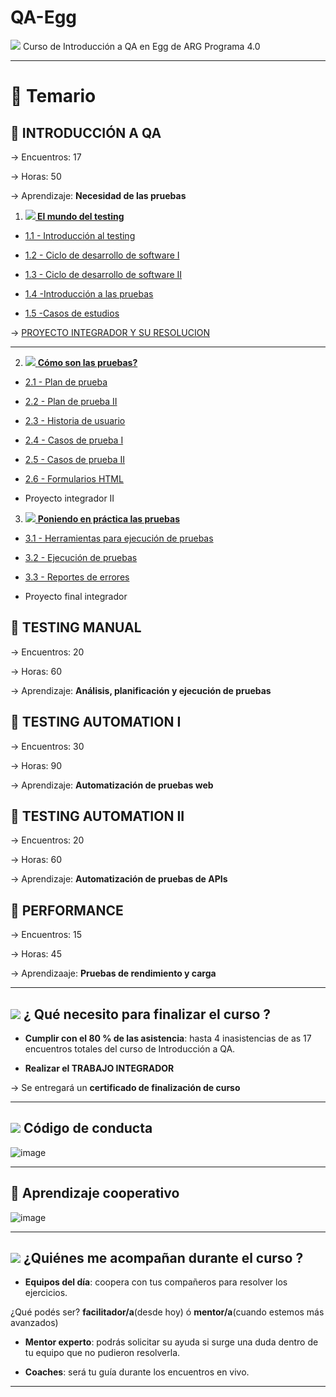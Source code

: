 # QA-Egg

<img src="https://img.icons8.com/external-flaticons-lineal-color-flat-icons/40/null/external-qa-customer-feedback-flaticons-lineal-color-flat-icons-3.png"/> Curso de Introducción a QA en Egg de ARG Programa 4.0

---

# :book: Temario

## :book: INTRODUCCIÓN A QA

-> Encuentros: 17

-> Horas: 50

-> Aprendizaje: **Necesidad de las pruebas**

1. [**<img src="https://img.icons8.com/external-flaticons-flat-flat-icons/30/null/external-qa-agile-flaticons-flat-flat-icons.png"/> El mundo del testing**](https://github.com/eugenia1984/QA/blob/main/EGG/01_el_mundo_del_testing)

- [1.1 - Introducción al testing](https://github.com/eugenia1984/QA/blob/main/EGG/01_el_mundo_del_testing/01_introduccion_al_testing.md)

- [1.2 - Ciclo de desarrollo de software I](https://github.com/eugenia1984/QA/blob/main/EGG/01_el_mundo_del_testing/02_ciclo_de_desarrollo_de_software_1.md)

- [1.3 - Ciclo de desarrollo de software II](https://github.com/eugenia1984/QA/blob/main/EGG/01_el_mundo_del_testing/03_ciclo_de_desarrollo_de_software_2.md)

- [1.4 -Introducción a las pruebas](https://github.com/eugenia1984/QA/blob/main/EGG/01_el_mundo_del_testing/04_introduccion_a_las_pruebas.md)

- [1.5 -Casos de estudios](https://github.com/eugenia1984/QA/blob/main/EGG/01_el_mundo_del_testing/05_casos_de_estudios.md)

-> [PROYECTO INTEGRADOR Y SU RESOLUCION](https://github.com/eugenia1984/QA/blob/main/EGG/01_el_mundo_del_testing/proyecto_integrador.md)

---

2. [<img src="https://img.icons8.com/external-flaticons-flat-flat-icons/30/null/external-qa-agile-flaticons-flat-flat-icons.png"/> **Cómo son las pruebas?**](https://github.com/eugenia1984/QA/tree/main/EGG/02_como_son_las_pruebas)

- [2.1 - Plan de prueba](https://github.com/eugenia1984/QA/blob/main/EGG/02_como_son_las_pruebas/01_plan_de_prueba_1.md)

- [2.2 - Plan de prueba II](https://github.com/eugenia1984/QA/blob/main/EGG/02_como_son_las_pruebas/02_plan_de_prueba_2.md)

- [2.3 - Historia de usuario](https://github.com/eugenia1984/QA/blob/main/EGG/02_como_son_las_pruebas/03_historia_de_usuario.md)

- [2.4 - Casos de prueba I](https://github.com/eugenia1984/QA/blob/main/EGG/02_como_son_las_pruebas/04_casos_de_prueba_1.md)

- [2.5 - Casos de prueba II](https://github.com/eugenia1984/QA/blob/main/EGG/02_como_son_las_pruebas/05_casos_de_prueba_2.md)

- [2.6 - Formularios HTML](https://github.com/eugenia1984/QA/blob/main/EGG/02_como_son_las_pruebas/06_formularios_html.md)

- Proyecto integrador II

3. [<img src="https://img.icons8.com/external-flaticons-flat-flat-icons/30/null/external-qa-agile-flaticons-flat-flat-icons.png"/> **Poniendo en práctica las pruebas**](https://github.com/eugenia1984/QA/tree/main/EGG/03_poniendo_en_practica_las_pruebas)

- [3.1 - Herramientas para ejecución de pruebas](https://github.com/eugenia1984/QA/blob/main/EGG/03_poniendo_en_practica_las_pruebas/01_herramientas_para_ejecucion_de_pruebas.md)

- [3.2 - Ejecución de pruebas](https://github.com/eugenia1984/QA/blob/main/EGG/03_poniendo_en_practica_las_pruebas/02_ejecucion_de_pruebas.md)

- [3.3 - Reportes de errores](https://github.com/eugenia1984/QA/blob/main/EGG/03_poniendo_en_practica_las_pruebas/03_ejecucion_de_errores.md)

- Proyecto final integrador

## :book: TESTING MANUAL

-> Encuentros: 20

-> Horas: 60

-> Aprendizaje: **Análisis, planificación y ejecución de pruebas**

## :book: TESTING AUTOMATION I

-> Encuentros: 30

-> Horas: 90

-> Aprendizaje: **Automatización de pruebas web**

## :book: TESTING AUTOMATION II

-> Encuentros: 20

-> Horas: 60

-> Aprendizaje: **Automatización de pruebas de APIs**

## :book: PERFORMANCE

-> Encuentros: 15

-> Horas: 45

-> Aprendizaaje: **Pruebas de rendimiento y carga**

---

## <img src="https://img.icons8.com/bubbles/50/null/question-mark.png"/> ¿ Qué necesito para finalizar el curso ?

- **Cumplir con el 80 % de las asistencia**: hasta 4 inasistencias de as 17 encuentros totales del curso de Introducción a QA.

- **Realizar el TRABAJO INTEGRADOR**

-> Se entregará un **certificado de finalización de curso**

---

## <img src="https://img.icons8.com/dusk/50/null/rules.png"/> Código de conducta

![image](https://user-images.githubusercontent.com/72580574/213880231-1a633351-e515-4229-afb6-bbc504ecd49c.png)

---

## :book: Aprendizaje cooperativo

![image](https://user-images.githubusercontent.com/72580574/213815541-6cb288ae-f1a0-4c39-a91f-218302e79bf5.png)

---

## <img src="https://img.icons8.com/bubbles/50/null/question-mark.png"/> ¿Quiénes me acompañan durante el curso ?

- **Equipos del día**: coopera con tus compañeros para resolver los ejercicios.

¿Qué podés ser? **facilitador/a**(desde hoy) ó **mentor/a**(cuando estemos más avanzados)

- **Mentor experto**: podrás solicitar su ayuda si surge una duda dentro de tu equipo que no pudieron resolverla.

- **Coaches**: será tu guía durante los encuentros en vivo.

---
